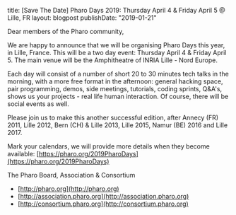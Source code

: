 title: [Save The Date] Pharo Days 2019: Thursday April 4 & Friday April 5 @ Lille, FRlayout: blogpostpublishDate: "2019-01-21"Dear members of the Pharo community,We are happy to announce that we will be organising Pharo Days this year, in Lille, France. This will be a two day event: Thursday April 4 & Friday April 5. The main venue will be the Amphitheatre of INRIA Lille - Nord Europe.Each day will consist of a number of short 20 to 30 minutes tech talks in the morning, with a more free format in the afternoon: general hacking space, pair programming, demos, side meetings, tutorials, coding sprints, Q&A's, shows us your projects - real life human interaction. Of course, there will be social events as well.Please join us to make this another successful edition, after Annecy \(FR\) 2011, Lille 2012, Bern \(CH\) & Lille 2013, Lille 2015, Namur \(BE\) 2016 and Lille 2017.Mark your calendars, we will provide more details when they become available: [https://pharo.org/2019PharoDays](https://pharo.org/2019PharoDays)The Pharo Board, Association & Consortium - [http://pharo.org](http://pharo.org)- [http://association.pharo.org](http://association.pharo.org)- [http://consortium.pharo.org](http://consortium.pharo.org)
